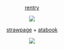 # 

<p align="center">
<a href="https://rentry.co/worrn">rentry</a>
</p>


<p align="center">
<img src="https://64.media.tumblr.com/a825b304a310b0097aeb09f74baa027b/ecefbd0890414f80-22/s1280x1920/38342e6b8119fb04885a068c7c7f3b7db157660b.gifv"()
" class="center">
</p>

<p align="center">
<a href="https://worn.straw.page">strawpage</a> + <a href="https://worn.atabook.org">atabook</a>
</p>



  
<p align="center">  
  <img src="https://komarev.com/ghpvc/?username=your-github-w-rn&color=ee2357&abbreviated=true&label=views ">
